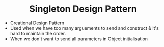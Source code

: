 <div style="text-align: center;"><h1> Singleton Design Pattern</h1></div>

* Creational Design Pattern
* Used when we have too many arguements to send and construct & it's hard to maintain the order.
* When we don't want to send all parameters in Object initialisation